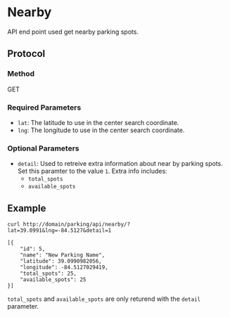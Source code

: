 # Nearby

API end point used get nearby parking spots.

## Protocol

### Method

GET

### Required Parameters

- `lat`: The latitude to use in the center search coordinate.
- `lng`: The longitude to use in the center search coordinate.

### Optional Parameters

- `detail`: Used to retreive extra information about near by parking spots. Set this paramter to the value `1`. Extra info includes:
  - `total_spots`
  - `available_spots`

## Example

```
curl http://domain/parking/api/nearby/?lat=39.0991&lng=-84.5127&detail=1

[{
	"id": 5,
	"name": "New Parking Name",
	"latitude": 39.0990982056,
	"longitude": -84.5127029419,
	"total_spots": 25,
	"available_spots": 25
}]
```

`total_spots` and `available_spots` are only returend with the `detail` parameter.
